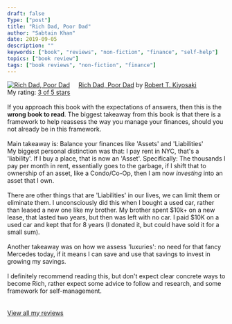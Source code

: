 ```yaml
---
draft: false
Type: ["post"]
title: "Rich Dad, Poor Dad"
author: "Sabtain Khan"
date: 2019-09-05
description: ""
keywords: ["book", "reviews", "non-fiction", "finance", "self-help"]
topics: ["book review"]
tags: ["book reviews", "non-fiction", "finance"]
---
```



<a href="https://www.goodreads.com/book/show/69571.Rich_Dad_Poor_Dad" style="float: left; padding-right: 20px"><img border="0" alt="Rich Dad, Poor Dad" src="https://i.gr-assets.com/images/S/compressed.photo.goodreads.com/books/1388211242l/69571._SY160_.jpg" /></a><a href="https://www.goodreads.com/book/show/69571.Rich_Dad_Poor_Dad">Rich Dad, Poor Dad</a> by <a href="https://www.goodreads.com/author/show/600.Robert_T_Kiyosaki">Robert T. Kiyosaki</a><br/>
My rating: <a href="https://www.goodreads.com/review/show/2953765421">3 of 5 stars</a><br /><br />
If you approach this book with the expectations of answers, then this is the <b>wrong book to read</b>. The biggest takeaway from this book is that there is a framework to help reassess the way you manage your finances, should you not already be in this framework.<br /><br />Main takeaway is: Balance your finances like 'Assets' and 'Liabilities'<br />My biggest personal distinction was that: I pay rent in NYC, that's a 'liability'. If I buy a place, that is now an 'Asset'. Specifically: The thousands I pay per month in rent, essentially goes to the garbage, if I shift that to ownership of an asset, like a Condo/Co-Op, then I am now <i>investing</i> into an asset that I own.<br /><br />There are other things that are 'Liabilities' in our lives, we can limit them or eliminate them. I unconsciously did this when I bought a used car, rather than leased a new one like my brother. My brother spent $10k+ on a new lease, that lasted two years, but then was left with no car. I paid $10K on a used car and kept that for 8 years (I donated it, but could have sold it for a small sum).<br /><br />Another takeaway was on how we assess 'luxuries': no need for that fancy Mercedes today, if it means I can save and use that savings to invest in growing my savings.<br /><br />I definitely recommend reading this, but don't expect clear concrete ways to become Rich, rather expect some advice to follow and research, and some framework for self-management.<br />
<br/><br/>
<a href="https://www.goodreads.com/review/list/19015356-sabtain-khan">View all my reviews</a>
